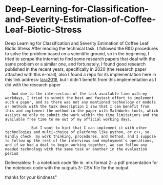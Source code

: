 # Deep-Learning-for-Classification-and-Severity-Estimation-of-Coffee-Leaf-Biotic-Stress
Deep Learning for Classification and Severity Estimation of Coffee Leaf Biotic Stress
After reading the technical task, I followed the R&D procedures to solve the problem based on a scientific ground, so in the beginning, I tried to scrape the internet to find some research papers that deal with the same problem or a similar one, and fortunately, I found good research published in the recent years, specifically in 2020 (the research paper attached with this e-mail), also I found a repo  for its implementation here in this link address: [lara2018](https://github.com/esgario/lara2018), but I didn't benefit from this implementation as I did with the research paper 

       And due to the intersection of the task available time with my workdays, I tried to submit the best and fastest effort to implement such a paper, and as there was not any mentioned technology or models or methods with the task description I saw that I can benefit from this and implement the method in the paper with MathWorks tools, which assists me only to submit the work within the time limitations and the available free time to me out of my official working days.

                But I want to hint that I can implement it with other technologies and multi-choice of platforms like python, or c++, so kindly check  my work thinking, procedures, and method, and I suppose to follow up the rest of the interviews and employment's operations, and if we had a deal to begin working together, we can follow any needed technology with the same task or another in the evaluation period


Deliverables:
1- a notebook code file in .mlx format
2- a pdf presentation for the notebook code with the outputs
3- CSV file for the output

thanks for your kindness"
